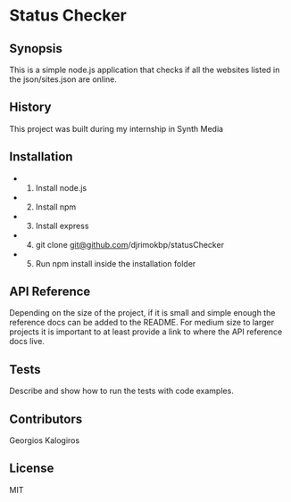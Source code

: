Status Checker
=============

Synopsis
--------
This is a simple node.js application that checks if all the websites listed in the json/sites.json are online.

History
----------
This project was built during my internship in Synth Media

Installation
------------
* 1) Install node.js
* 2) Install npm
* 3) Install express
* 4) git clone git@github.com/djrimokbp/statusChecker
* 5) Run npm install inside the installation folder

API Reference
-------------
Depending on the size of the project, if it is small and simple enough the reference docs can be added to the README. For medium size to larger projects it is important to at least provide a link to where the API reference docs live.

Tests
-----
Describe and show how to run the tests with code examples.

Contributors
------------
Georgios Kalogiros

License
-------
MIT
